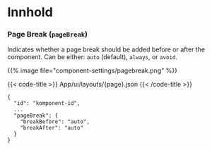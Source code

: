 # Innhold

<!-- begin intro -->
### Page Break (`pageBreak`)

Indicates whether a page break should be added before or after the component. Can be either: `auto` (default), `always`, or `avoid`.
<!-- end intro -->


<!-- begin asd -->

<!-- Bilde må ligge i /assets/images/component-settings. Erstatt filnavn. -->
{{% image file="component-settings/pagebreak.png" %}}

<!-- end asd -->


<!-- begin code -->

{{< code-title >}}
App/ui/layouts/{page}.json
{{< /code-title >}}

```json{hl_lines="4-7"}
{
  "id": "komponent-id",
  ...
  "pageBreak": {
    "breakBefore": "auto",
    "breakAfter": "auto"
  }
}
```

<!-- end code -->


<!-- begin more -->


<!-- end more -->